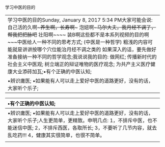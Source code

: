 学习中医的目的

|  |
| :--- |
| 学习中医的目的Sunday, January 8, 2017 5:34 PM大家可能会说: 自己活的久啊~~~养生啊，长寿啊~~~ 泡妞啊~~~马尔大夫，我月经不调了，帮我把把脉吧~~ 壮阳啊~~~~  装B啊这些都不是本系列视频的目的啊~~~中医给人一种不同的思考方式;  \(中医是一种哲学\) 粗浅的内容可能就是讲讲按哪个穴位能治月经不调之类的 如果深入的话，要先做好准备接纳一种不同的哲学观念;我说说我的目的:  做网红; 传播新时代的社会主义中医观; 树立端正的辩证唯物的医疗观念; 为共产主义医疗健康大业添砖加瓦;•有个正确的中医认知; |
| •辨识庸医; •如果能有人可以走上爱好中医的道路更好，没有的话，大家听个乐子; |

| •有个正确的中医认知; |
| :--- |
| •辨识庸医; •如果能有人可以走上爱好中医的道路更好，没有的话，大家听个乐子;人生更简单，更精致。申明几点: 1，不排斥中医，也不能迷信中医; 2，不排斥西医，各取所长; 3，不要听了几节内容，就去乱吃药!!! 4，健康其实很简单，也很不简单。 |
|  |



